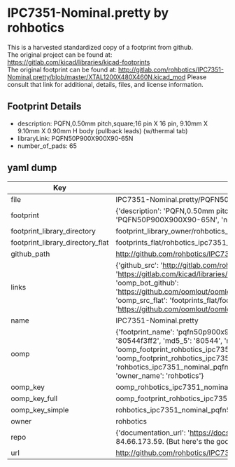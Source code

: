 # IPC7351-Nominal.pretty by rohbotics  
This is a harvested standardized copy of a footprint from github.  
The original project can be found at:  
https://gitlab.com/kicad/libraries/kicad-footprints  
The original footprint can be found at:
http://gitlab.com/rohbotics/IPC7351-Nominal.pretty/blob/master/XTAL1200X480X460N.kicad_mod
Please consult that link for additional, details, files, and license information.  
## Footprint Details
* description: PQFN,0.50mm pitch,square;16 pin X 16 pin, 9.10mm X 9.10mm X 0.90mm H body (pullback leads) (w/thermal tab)  
* libraryLink: PQFN50P900X900X90-65N  
* number_of_pads: 65  
## yaml dump  
| Key | Value |  
| --- | --- |  
| file | IPC7351-Nominal.pretty/PQFN50P900X900X90-65N.kicad_mod |  
| footprint | {'description': 'PQFN,0.50mm pitch,square;16 pin X 16 pin, 9.10mm X 9.10mm X 0.90mm H body (pullback leads) (w/thermal tab)', 'libraryLink': 'PQFN50P900X900X90-65N', 'number_of_pads': 65} |  
| footprint_library_directory | footprint_library_owner/rohbotics_IPC7351-Nominal.pretty |  
| footprint_library_directory_flat | footprints_flat/rohbotics_ipc7351_nominal_pqfn50p900x900x90_65n/working |  
| github_path | http://github.com/rohbotics/IPC7351-Nominal.pretty/blob/master/PQFN50P900X900X90-65N.kicad_mod |  
| links | {'github_src': 'http://gitlab.com/rohbotics/IPC7351-Nominal.pretty/blob/master/XTAL1200X480X460N.kicad_mod', 'github_src_repo': 'https://gitlab.com/kicad/libraries/kicad-footprints', 'oomp_bot': 'footprints/rohbotics_ipc7351_nominal_pqfn50p900x900x90_65n/working', 'oomp_bot_github': 'https://github.com/oomlout/oomlout_oomp_footprint_bot/tree/main/footprints/rohbotics_ipc7351_nominal_pqfn50p900x900x90_65n/working', 'oomp_src_flat': 'footprints_flat/footprints_flat/rohbotics_ipc7351_nominal_pqfn50p900x900x90_65n/working', 'oomp_src_flat_github': 'https://github.com/oomlout/oomlout_oomp_footprint_src/tree/main/footprints_flat/rohbotics_ipc7351_nominal_pqfn50p900x900x90_65n/working'} |  
| name | IPC7351-Nominal.pretty |  
| oomp | {'footprint_name': 'pqfn50p900x900x90_65n', 'library_name': 'ipc7351_nominal', 'md5': '80544f3ff2b135df92e56d408c00581b', 'md5_10': '80544f3ff2', 'md5_5': '80544', 'md5_6': '80544f', 'oomp_key': 'oomp_rohbotics_ipc7351_nominal_pqfn50p900x900x90_65n', 'oomp_key_extra': 'oomp_footprint_rohbotics_ipc7351_nominal_pqfn50p900x900x90_65n', 'oomp_key_full': 'oomp_footprint_rohbotics_ipc7351_nominal_pqfn50p900x900x90_65n_80544f', 'oomp_key_simple': 'rohbotics_ipc7351_nominal_pqfn50p900x900x90_65n', 'original_filename': 'IPC7351-Nominal.pretty/PQFN50P900X900X90-65N.kicad_mod', 'owner_name': 'rohbotics'} |  
| oomp_key | oomp_rohbotics_ipc7351_nominal_pqfn50p900x900x90_65n |  
| oomp_key_full | oomp_footprint_rohbotics_ipc7351_nominal_pqfn50p900x900x90_65n |  
| oomp_key_simple | rohbotics_ipc7351_nominal_pqfn50p900x900x90_65n |  
| owner | rohbotics |  
| repo | {'documentation_url': 'https://docs.github.com/rest/overview/resources-in-the-rest-api#rate-limiting', 'message': "API rate limit exceeded for 84.66.173.59. (But here's the good news: Authenticated requests get a higher rate limit. Check out the documentation for more details.)"} |  
| url | http://github.com/rohbotics/IPC7351-Nominal.pretty |  

